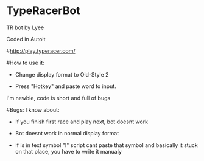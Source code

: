 # TypeRacerBot

TR bot by Lyee

Coded in Autoit



#http://play.typeracer.com/

#How to use it:

- Change display format to Old-Style 2

- Press "Hotkey" and paste word to input.


I'm newbie, code is short and full of bugs


#Bugs: I know about:

- If you finish first race and play next, bot doesnt work

- Bot doesnt work in normal display format

- If is in text symbol "!" script cant paste that symbol and basically it stuck on that place, you have to write it manualy
